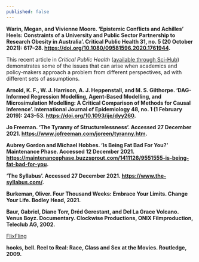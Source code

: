 ```yaml
---
published: false
---
```


**Warin, Megan, and Vivienne Moore. ‘Epistemic Conflicts and Achilles’ Heels: Constraints of a University and Public Sector Partnership to Research Obesity in Australia’. Critical Public Health 31, no. 5 (20 October 2021): 617–28. <https://doi.org/10.1080/09581596.2020.1761944>.**

This recent article in _Critical Public Health_ ([available through Sci-Hub](https://sci-hub.wf/https://www.tandfonline.com/doi/abs/10.1080/09581596.2020.1761944)) demonstrates some of the issues that can arise when academics and policy-makers approach a problem from different perspectives, ad with different sets of assumptions.

**Arnold, K. F., W. J. Harrison, A. J. Heppenstall, and M. S. Gilthorpe. ‘DAG-Informed Regression Modelling, Agent-Based Modelling, and Microsimulation Modelling: A Critical Comparison of Methods for Causal Inference’. International Journal of Epidemiology 48, no. 1 (1 February 2019): 243–53. <https://doi.org/10.1093/ije/dyy260>.**

**Jo Freeman. ‘The Tyranny of Structurelessness’. Accessed 27 December 2021. <https://www.jofreeman.com/joreen/tyranny.htm>.**

**Aubrey Gordon and Michael Hobbes. ‘Is Being Fat Bad For You?’ Maintenance Phase. Accessed 12 December 2021. <https://maintenancephase.buzzsprout.com/1411126/9551555-is-being-fat-bad-for-you>.**

**‘The Syllabus’. Accessed 27 December 2021. <https://www.the-syllabus.com/>.**

**Burkeman, Oliver. Four Thousand Weeks: Embrace Your Limits. Change Your Life. Bodley Head, 2021.**

**Baur, Gabriel, Diane Torr, Dréd Gerestant, and Del La Grace Volcano. Venus Boyz. Documentary. Clockwise Productions, ONIX Filmproduction, Teleclub AG, 2002.**

[FlixFling](https://www.flixfling.com/movie/4348/watch-Venus-Boyz)

**hooks, bell. Reel to Real: Race, Class and Sex at the Movies. Routledge, 2009.**
